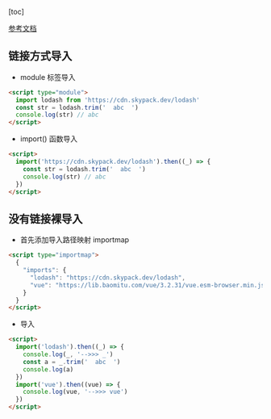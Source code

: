 [toc]

[参考文档](https://q.shanyue.tech/engineering/752.html)

## 链接方式导入

- module 标签导入

```html
<script type="module">
  import lodash from 'https://cdn.skypack.dev/lodash'
  const str = lodash.trim('  abc  ')
  console.log(str) // abc
</script>
```

- import() 函数导入

```html
<script>
  import('https://cdn.skypack.dev/lodash').then((_) => {
    const str = lodash.trim('  abc  ')
    console.log(str) // abc
  })
</script>
```

## 没有链接裸导入

- 首先添加导入路径映射 importmap

```html
<script type="importmap">
  {
    "imports": {
      "lodash": "https://cdn.skypack.dev/lodash",
      "vue": "https://lib.baomitu.com/vue/3.2.31/vue.esm-browser.min.js"
    }
  }
</script>
```

- 导入

```html
<script>
  import('lodash').then((_) => {
    console.log(_, '-->>> _')
    const a = _.trim('  abc  ')
    console.log(a)
  })
  import('vue').then((vue) => {
    console.log(vue, '-->>> vue')
  })
</script>
```
